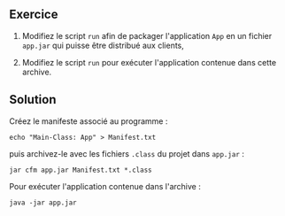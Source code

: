 
Exercice
--------------------------------------------------------------------------------

  1. Modifiez le script `run` afin de packager l'application `App` 
    en un fichier `app.jar` qui puisse être distribué aux clients,
    
  2. Modifiez le script `run` pour exécuter l'application contenue
     dans cette archive.

Solution
--------------------------------------------------------------------------------

Créez le manifeste associé au programme :

    echo "Main-Class: App" > Manifest.txt

puis archivez-le avec les fichiers `.class` du projet dans `app.jar` :

    jar cfm app.jar Manifest.txt *.class

Pour exécuter l'application contenue dans l'archive :

    java -jar app.jar